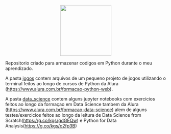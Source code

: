 <p align="center">
<img src="https://www.google.com/search?q=python&client=firefox-b-ab&source=lnms&tbm=isch&sa=X&ved=0ahUKEwiy4O6R5JTjAhXJDbkGHfhcBsYQ_AUIECgB&biw=1920&bih=977#imgrc=vZKJO2_oBP1evM:"
width="160" height="160">
</p>
Repositorio criado para armazenar codigos em Python durante o meu aprendizado.

A pasta [jogos](https://github.com/vitor-mafra/learning_python/tree/master/jogos) contem arquivos de um pequeno projeto de jogos utilizando o terminal feitos ao longo de cursos de Python da Alura (https://www.alura.com.br/formacao-python-web).

A pasta [data_science](https://github.com/vitor-mafra/learning_python/tree/master/data_science) contem alguns jupyter notebooks com exercicios feitos ao longo da formaçao em Data Science tambem da Alura (https://www.alura.com.br/formacao-data-science) alem de alguns testes/exercicios feitos ao longo da leitura de Data Science from Scratch(https://g.co/kgs/gdGEQw) e Python for Data Analysis(https://g.co/kgs/o2fp3B)
